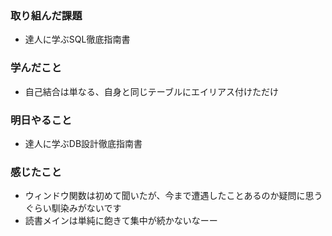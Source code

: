 ### 取り組んだ課題
 - 達人に学ぶSQL徹底指南書

### 学んだこと
- 自己結合は単なる、自身と同じテーブルにエイリアス付けただけ

### 明日やること
- 達人に学ぶDB設計徹底指南書

### 感じたこと
- ウィンドウ関数は初めて聞いたが、今まで遭遇したことあるのか疑問に思うぐらい馴染みがないです
- 読書メインは単純に飽きて集中が続かないなーー